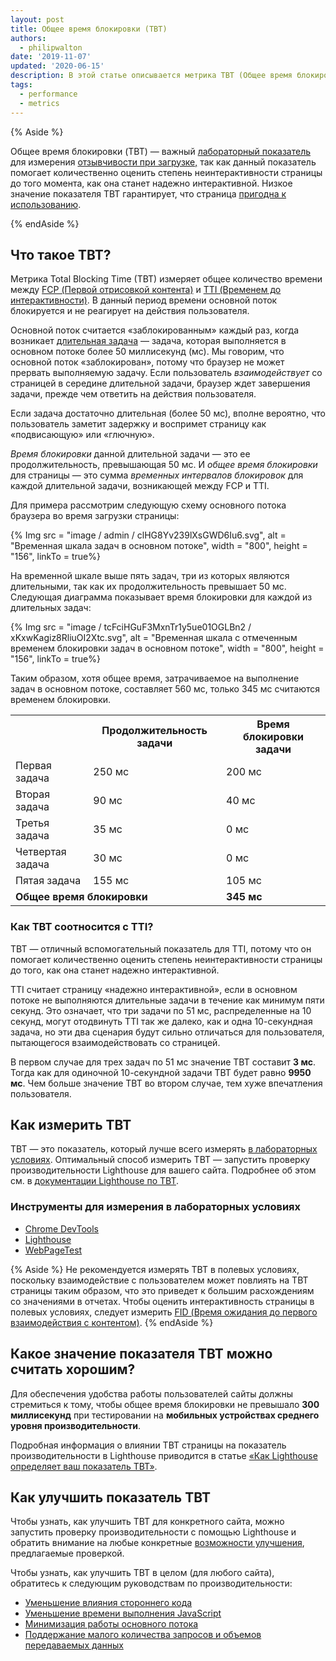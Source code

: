 ```yaml
---
layout: post
title: Общее время блокировки (TBT)
authors:
  - philipwalton
date: '2019-11-07'
updated: '2020-06-15'
description: В этой статье описывается метрика TBT (Общее время блокировки) и объясняются принципы ее измерения
tags:
  - performance
  - metrics
---
```


{% Aside %}

Общее время блокировки (TBT) — важный [лабораторный показатель](/user-centric-performance-metrics/#in-the-lab) для измерения [отзывчивости при загрузке,](/user-centric-performance-metrics/#types-of-metrics) так как данный показатель помогает количественно оценить степень неинтерактивности страницы до того момента, как она станет надежно интерактивной. Низкое значение показателя TBT гарантирует, что страница [пригодна к использованию](/user-centric-performance-metrics/#questions).

{% endAside %}

## Что такое TBT?

Метрика Total Blocking Time (TBT) измеряет общее количество времени между [FCP (Первой отрисовкой контента)](/fcp/) и [TTI (Временем до интерактивности)](/tti/). В данный период времени основной поток блокируется и не реагирует на действия пользователя.

Основной поток считается «заблокированным» каждый раз, когда возникает [длительная задача](/custom-metrics/#long-tasks-api) — задача, которая выполняется в основном потоке более 50 миллисекунд (мс). Мы говорим, что основной поток «заблокирован», потому что браузер не может прервать выполняемую задачу. Если пользователь *взаимодействует* со страницей в середине длительной задачи, браузер ждет завершения задачи, прежде чем ответить на действия пользователя.

Если задача достаточно длительная (более 50 мс), вполне вероятно, что пользователь заметит задержку и воспримет страницу как «подвисающую» или «глючную».

*Время блокировки* данной длительной задачи — это ее продолжительность, превышающая 50 мс. И *общее время блокировки* для страницы — это сумма *временных интервалов блокировок* для каждой длительной задачи, возникающей между FCP и TTI.

Для примера рассмотрим следующую схему основного потока браузера во время загрузки страницы:

{% Img src = "image / admin / clHG8Yv239lXsGWD6Iu6.svg", alt = "Временная шкала задач в основном потоке", width = "800", height = "156", linkTo = true%}

На временной шкале выше пять задач, три из которых являются длительными, так как их продолжительность превышает 50 мс. Следующая диаграмма показывает время блокировки для каждой из длительных задач:

{% Img src = "image / tcFciHGuF3MxnTr1y5ue01OGLBn2 / xKxwKagiz8RliuOI2Xtc.svg", alt = "Временная шкала с отмеченным временем блокировки задач в основном потоке", width = "800", height = "156", linkTo = true%}

Таким образом, хотя общее время, затрачиваемое на выполнение задач в основном потоке, составляет 560 мс, только 345 мс считаются временем блокировки.

<table>
  <tr>
    <th></th>
    <th>Продолжительность задачи</th>
    <th>Время блокировки задачи</th>
  </tr>
  <tr>
    <td>Первая задача</td>
    <td>250 мс</td>
    <td>200 мс</td>
  </tr>
  <tr>
    <td>Вторая задача</td>
    <td>90 мс</td>
    <td>40 мс</td>
  </tr>
  <tr>
    <td>Третья задача</td>
    <td>35 мс</td>
    <td>0 мс</td>
  </tr>
  <tr>
    <td>Четвертая задача</td>
    <td>30 мс</td>
    <td>0 мс</td>
  </tr>
  <tr>
    <td>Пятая задача</td>
    <td>155 мс</td>
    <td>105 мс</td>
  </tr>
  <tr>
    <td colspan="2"><strong>Общее время блокировки</strong></td>
    <td><strong>345 мс</strong></td>
  </tr>
</table>

### Как TBT соотносится с TTI?

TBT — отличный вспомогательный показатель для TTI, потому что он помогает количественно оценить степень неинтерактивности страницы до того, как она станет надежно интерактивной.

TTI считает страницу «надежно интерактивной», если в основном потоке не выполняются длительные задачи в течение как минимум пяти секунд. Это означает, что три задачи по 51 мс, распределенные на 10 секунд, могут отодвинуть TTI так же далеко, как и одна 10-секундная задача, но эти два сценария будут сильно отличаться для пользователя, пытающегося взаимодействовать со страницей.

В первом случае для трех задач по 51 мс значение TBT составит **3 мс**. Тогда как для одиночной 10-секундной задачи TBT будет равно **9950 мс**. Чем больше значение TBT во втором случае, тем хуже впечатления пользователя.

## Как измерить TBT

TBT — это показатель, который лучше всего измерять [в лабораторных условиях](/user-centric-performance-metrics/#in-the-lab). Оптимальный способ измерить TBT — запустить проверку производительности Lighthouse для вашего сайта. Подробнее об этом см. в [документации Lighthouse по TBT](/lighthouse-total-blocking-time).

### Инструменты для измерения в лабораторных условиях

- [Chrome DevTools](https://developers.google.com/web/tools/chrome-devtools/)
- [Lighthouse](https://developers.google.com/web/tools/lighthouse/)
- [WebPageTest](https://www.webpagetest.org/)

{% Aside %} Не рекомендуется измерять TBT в полевых условиях, поскольку взаимодействие с пользователем может повлиять на TBT страницы таким образом, что это приведет к большим расхождениям со значениями в отчетах. Чтобы оценить интерактивность страницы в полевых условиях, следует измерить [FID (Время ожидания до первого взаимодействия с контентом)](/fid/). {% endAside %}

## Какое значение показателя TBT можно считать хорошим?

Для обеспечения удобства работы пользователей сайты должны стремиться к тому, чтобы общее время блокировки не превышало **300 миллисекунд** при тестировании на **мобильных устройствах среднего уровня производительности**.

Подробная информация о влиянии TBT страницы на показатель производительности в Lighthouse приводится в статье [«Как Lighthouse определяет ваш показатель TBT»](/lighthouse-total-blocking-time/#how-lighthouse-determines-your-tbt-score).

## Как улучшить показатель TBT

Чтобы узнать, как улучшить TBT для конкретного сайта, можно запустить проверку производительности с помощью Lighthouse и обратить внимание на любые конкретные [возможности улучшения](/lighthouse-performance/#opportunities), предлагаемые проверкой.

Чтобы узнать, как улучшить TBT в целом (для любого сайта), обратитесь к следующим руководствам по производительности:

- [Уменьшение влияния стороннего кода](/third-party-summary/)
- [Уменьшение времени выполнения JavaScript](/bootup-time/)
- [Минимизация работы основного потока](/mainthread-work-breakdown/)
- [Поддержание малого количества запросов и объемов передаваемых данных](/resource-summary/)
